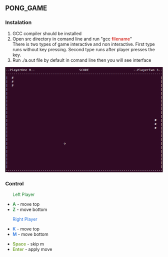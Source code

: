 ## PONG_GAME

### Instalation

<ol> 
<li>GCC compiler should be installed</li>
<li>Open src directory in comand line and run "gcc <span style="color: #d7352e; font-weight: 600">filename</span>"</li>
There is two types of game interactive and non interactive. First type runs without key pressing. Second type runs after player presses the key.
<li>Run ./a.out file by default in comand line then you will see interface</li>
</ol>

![Alt text](image.png)
### Сontrol

<ul>
<p style="color: #238636;">Left Player</p>
<li> <span style="color: #238636; font-weight: 600">A</span> - move top</li>
<li><span style="color: #238636; font-weight: 600">Z</span> - move bottom</li>
</ul>

<ul>
<p style="color: #2b74dd;">Right Player</p>
<li> <span style="color: #2b74dd; font-weight: 600;">K</span> - move top</li>
<li><span style="color: #2b74dd; font-weight: 600;">M</span> - move bottom</li>
</ul>

<ul >
<li> <span style="color: #73a32f; font-weight: 600;">Space</span> - skip m</li>
<li><span style="color: #73a32f; font-weight: 600;">Enter</span> - apply move</li>
</ul>